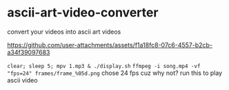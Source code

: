 # ascii-art-video-converter
convert your videos into ascii art videos


https://github.com/user-attachments/assets/f1a18fc8-07c6-4557-b2cb-a34f39097683

`clear; sleep 5; mpv 1.mp3 & ./display.sh`
`ffmpeg -i song.mp4 -vf "fps=24" frames/frame_%05d.png`
chose 24 fps cuz why not?
run this to play ascii video
